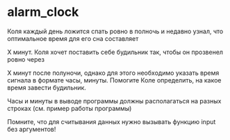 # alarm_clock
Коля каждый день ложится спать ровно в полночь и недавно узнал, что оптимальное время для его сна составляет 

X минут. Коля хочет поставить себе будильник так, чтобы он прозвенел ровно через 

X минут после полуночи, однако для этого необходимо указать время сигнала в формате часы, минуты. Помогите Коле определить, на какое время завести будильник.

Часы и минуты в выводе программы должны располагаться на разных строках (см. пример работы программы)

Помните, что для считывания данных нужно вызывать функцию input без аргументов!
